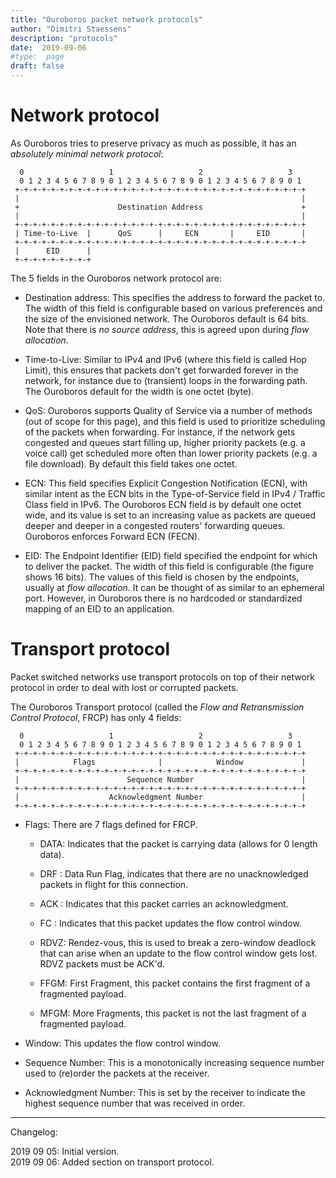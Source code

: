 ```yaml
---
title: "Ouroboros packet network protocols"
author: "Dimitri Staessens"
description: "protocols"
date:  2019-09-06
#type:  page
draft: false
---
```


# Network protocol

As Ouroboros tries to preserve privacy as much as possible, it has an
*absolutely minimal network protocol*:

```
  0                   1                   2                   3
  0 1 2 3 4 5 6 7 8 9 0 1 2 3 4 5 6 7 8 9 0 1 2 3 4 5 6 7 8 9 0 1
 +-+-+-+-+-+-+-+-+-+-+-+-+-+-+-+-+-+-+-+-+-+-+-+-+-+-+-+-+-+-+-+-+
 |                                                               |
 +                      Destination Address                      +
 |                                                               |
 +-+-+-+-+-+-+-+-+-+-+-+-+-+-+-+-+-+-+-+-+-+-+-+-+-+-+-+-+-+-+-+-+
 | Time-to-Live  |      QoS      |     ECN       |     EID       |
 +-+-+-+-+-+-+-+-+-+-+-+-+-+-+-+-+-+-+-+-+-+-+-+-+-+-+-+-+-+-+-+-+
 |      EID      |
 +-+-+-+-+-+-+-+-+
```

The 5 fields in the Ouroboros network protocol are:

* Destination address: This specifies the address to forward the
  packet to. The width of this field is configurable based on various
  preferences and the size of the envisioned network. The Ouroboros
  default is 64 bits. Note that there is _no source address_, this is
  agreed upon during _flow allocation_.

* Time-to-Live: Similar to IPv4 and IPv6 (where this field is called
  Hop Limit), this ensures that packets don't get forwarded forever in
  the network, for instance due to (transient) loops in the forwarding
  path. The Ouroboros default for the width is one octet (byte).

* QoS: Ouroboros supports Quality of Service via a number of methods
  (out of scope for this page), and this field is used to prioritize
  scheduling of the packets when forwarding. For instance, if the
  network gets congested and queues start filling up, higher priority
  packets (e.g. a voice call) get scheduled more often than lower
  priority packets (e.g. a file download). By default this field takes
  one octet.

* ECN: This field specifies Explicit Congestion Notification (ECN),
  with similar intent as the ECN bits in the Type-of-Service field in
  IPv4 / Traffic Class field in IPv6. The Ouroboros ECN field is by
  default one octet wide, and its value is set to an increasing value
  as packets are queued deeper and deeper in a congested routers'
  forwarding queues. Ouroboros enforces Forward ECN (FECN).

* EID: The Endpoint Identifier (EID) field specified the endpoint for
  which to deliver the packet. The width of this field is configurable
  (the figure shows 16 bits). The values of this field is chosen by
  the endpoints, usually at _flow allocation_. It can be thought of as
  similar to an ephemeral port. However, in Ouroboros there is no
  hardcoded or standardized mapping of an EID to an application.

# Transport protocol

Packet switched networks use transport protocols on top of their
network protocol in order to deal with lost or corrupted packets.

The Ouroboros Transport protocol (called the _Flow and Retransmission
Control Protocol_, FRCP) has only 4 fields:

```
  0                   1                   2                   3
  0 1 2 3 4 5 6 7 8 9 0 1 2 3 4 5 6 7 8 9 0 1 2 3 4 5 6 7 8 9 0 1
 +-+-+-+-+-+-+-+-+-+-+-+-+-+-+-+-+-+-+-+-+-+-+-+-+-+-+-+-+-+-+-+-+
 |            Flags              |            Window             |
 +-+-+-+-+-+-+-+-+-+-+-+-+-+-+-+-+-+-+-+-+-+-+-+-+-+-+-+-+-+-+-+-+
 |                        Sequence Number                        |
 +-+-+-+-+-+-+-+-+-+-+-+-+-+-+-+-+-+-+-+-+-+-+-+-+-+-+-+-+-+-+-+-+
 |                    Acknowledgment Number                      |
 +-+-+-+-+-+-+-+-+-+-+-+-+-+-+-+-+-+-+-+-+-+-+-+-+-+-+-+-+-+-+-+-+

```

* Flags: There are 7 flags defined for FRCP.

  - DATA: Indicates that the packet is carrying data (allows for 0
          length data).

  - DRF : Data Run Flag, indicates that there are no unacknowledged
          packets in flight for this connection.

  - ACK : Indicates that this packet carries an acknowledgment.
  - FC  : Indicates that this packet updates the flow control window.
  - RDVZ: Rendez-vous, this is used to break a zero-window deadlock
          that can arise when an update to the flow control window
          gets lost. RDVZ packets must be ACK'd.
  - FFGM: First Fragment, this packet contains the first fragment of
          a fragmented payload.
  - MFGM: More Fragments, this packet is not the last fragment of a
          fragmented payload.

* Window: This updates the flow control window.

* Sequence Number: This is a monotonically increasing sequence number
                   used to (re)order the packets at the receiver.

* Acknowledgment Number: This is set by the receiver to indicate the
                         highest sequence number that was received in
                         order.

---
Changelog:

2019 09 05: Initial version.<br>
2019 09 06: Added section on transport protocol.
